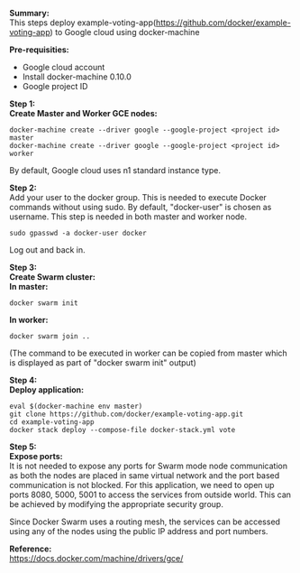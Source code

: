 **Summary:**  
This steps deploy example-voting-app(https://github.com/docker/example-voting-app) to Google cloud using docker-machine

**Pre-requisities:**
 - Google cloud account 
 - Install docker-machine 0.10.0 
 - Google project ID

**Step 1:**  
**Create Master and Worker GCE nodes:**  

    docker-machine create --driver google --google-project <project id> master
    docker-machine create --driver google --google-project <project id> worker

By default, Google cloud uses n1 standard instance type. 

**Step 2:**  
Add your user to the docker group. This is needed to execute Docker commands without using sudo. By default, "docker-user" is chosen as username. This step is needed in both master and worker node.

    sudo gpasswd -a docker-user docker

Log out and back in.

**Step 3:**  
**Create Swarm cluster:**  
**In master:**  

    docker swarm init

**In worker:**  

    docker swarm join ..

(The command to be executed in worker can be copied from master which is displayed as part of "docker swarm init" output)

**Step 4:**  
**Deploy application:**  

    eval $(docker-machine env master)
    git clone https://github.com/docker/example-voting-app.git
    cd example-voting-app
    docker stack deploy --compose-file docker-stack.yml vote


**Step 5:**  
**Expose ports:**  
It is not needed to expose any ports for Swarm mode node communication as both the nodes are placed in same virtual network and the port based communication is not blocked. For this application, we need to open up ports 8080, 5000, 5001 to access the services from outside world. This can be achieved by modifying the appropriate security group.

Since Docker Swarm uses a routing mesh, the services can be accessed using any of the nodes using the public IP address and port numbers.
  

**Reference:**  
https://docs.docker.com/machine/drivers/gce/
